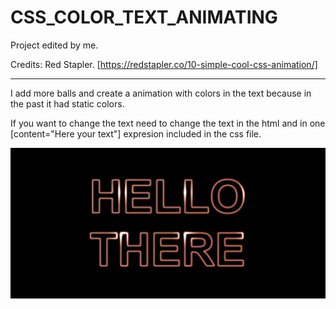 # CSS_COLOR_TEXT_ANIMATING

Project edited by me.

Credits: Red Stapler. [https://redstapler.co/10-simple-cool-css-animation/]

----------------------------------------------------------------------------------------------------------------------------------------------------

I add more balls and create a animation with colors in the text because in the past it had static colors.

If you want to change the text need to change the text in the html and in one [content="Here your text"] expresion included in the css file.

![header image](https://raw.githubusercontent.com/Kaory-lang/CSS_COLOR_TEXT_ANIMATING/main/COLOR_TEXT_ANIM_EFFECT_PRUB.png)
